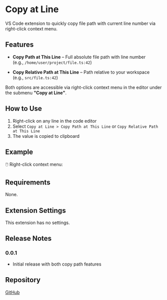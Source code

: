 # Copy at Line

VS Code extension to quickly copy file path with current line number via right-click context menu.

## Features

- **Copy Path at This Line** – Full absolute file path with line number  
  (e.g., `/home/user/project/file.ts:42`)

- **Copy Relative Path at This Line** – Path relative to your workspace  
  (e.g., `src/file.ts:42`)

Both options are accessible via right-click context menu in the editor under the submenu **"Copy at Line"**.

## How to Use

1. Right-click on any line in the code editor
2. Select `Copy at Line > Copy Path at This Line` or `Copy Relative Path at This Line`
3. The value is copied to clipboard

## Example

🖱️ Right-click context menu:


## Requirements

None.

## Extension Settings

This extension has no settings.

## Release Notes

### 0.0.1

- Initial release with both copy path features

## Repository

[GitHub](https://github.com/nguyenduy4321/copy-at-line-vsce)
